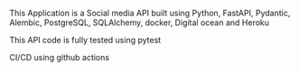 
This Application is a Social media API built using Python, FastAPI, Pydantic, Alembic, PostgreSQL, SQLAlchemy, docker, Digital ocean and Heroku

This API code is fully tested using pytest

CI/CD using github actions